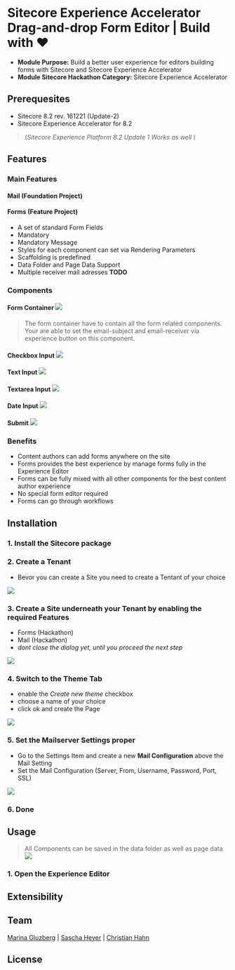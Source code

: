 ﻿# Sitecore Experience Accelerator Drag-and-drop Form Editor | Build with ❤

* **Module Purpose:** Build a better user experience for editors building forms with Sitecore and Sitecore Experience Accelerator
* **Module Sitecore Hackathon Category:** Sitecore Experience Accelerator

## Prerequesites
* Sitecore 8.2 rev. 161221 (Update-2)
* Sitecore Experience Accelerator for 8.2

>(*Sitecore Experience Platform 8.2 Update 1 Works as well* ) 

## Features

### Main Features
#### Mail (Foundation Project)

#### Forms (Feature Project)
* A set of standard Form Fields
* Mandatory
* Mandatory Message
* Styles for each component can set via Rendering Parameters
* Scaffolding is predefined 
* Data Folder and Page Data Support
* Multiple receiver mail adresses **TODO**

### Components

#### Form Container [![](https://raw.githubusercontent.com/SaschaHeyer/Sitecore-Hackathon-2017/master/documentation/workbox.png?token=AB5j8LSrx3dANnS3v4Lr7t9NNoQ6TlIsks5Yw_6UwA%3D%3D)]()
> The form container have to contain all the form related components.
Your are able to set the email-subject and email-receiver via experience button on this component.

#### Checkbox Input [![](https://raw.githubusercontent.com/SaschaHeyer/Sitecore-Hackathon-2017/master/documentation/Right.png?token=AB5j8OAnXOkPNaB0N8YGQpCGCzHiQ3vYks5Yw_7awA%3D%3D)]()

#### Text Input [![](https://raw.githubusercontent.com/SaschaHeyer/Sitecore-Hackathon-2017/master/documentation/paint.png?token=AB5j8APN7UApqgMG8iLaSpU4GHl6RFQXks5Yw_66wA%3D%3D)]()

#### Textarea Input [![](https://raw.githubusercontent.com/SaschaHeyer/Sitecore-Hackathon-2017/master/documentation/Pencil.png?token=AB5j8IJo2ENtSd1qlWE3KVZ7udK6r_a2ks5Yw_7swA%3D%3D)]()

#### Date Input [![](https://raw.githubusercontent.com/SaschaHeyer/Sitecore-Hackathon-2017/master/documentation/Calendar.png?token=AB5j8BQQDs970KZPRKkGZicRQItaeCwZks5YxAx0wA%3D%3D)]()

#### Submit [![](https://raw.githubusercontent.com/SaschaHeyer/Sitecore-Hackathon-2017/master/documentation/Memorycard.png?token=AB5j8AtAEhVy_o2gzgn1DLPQcKzUfvDWks5Yw_79wA%3D%3D)]()


### Benefits

* Content authors can add forms anywhere on the site
* Forms provides the best experience by manage forms fully in the Experience Editor
* Forms can be fully mixed with all other components for the best content author experience
* No special form editor required
* Forms can go through workflows

## Installation

### 1. Install the Sitecore package

### 2. Create a Tenant
* Bevor you can create a Site you need to create a Tentant of your choice

[![](https://raw.githubusercontent.com/SaschaHeyer/Sitecore-Hackathon-2017/master/documentation/createTenant.png?token=AB5j8LEsIT3pGKtjzmcmHEJoob5DrKAgks5YxCjZwA%3D%3D)]('mailConfiguration')

### 3. Create a Site underneath your Tenant by enabling the required Features
* Forms (Hackathon)
* Mail (Hackathon)
* *dont close the dialog yet, until you proceed the next step*

[![](https://raw.githubusercontent.com/SaschaHeyer/Sitecore-Hackathon-2017/master/documentation/featureSelection.png?token=AB5j8MatUX41x2xW3rM7P1q_hvNTTqVSks5Yw_sVwA%3D%3D)]('featureSelection')

### 4. Switch to the Theme Tab 
* enable the *Create new theme* checkbox
* choose a name of your choice
* click ok and create the Page

[![](https://raw.githubusercontent.com/SaschaHeyer/Sitecore-Hackathon-2017/master/documentation/createTheme.png?token=AB5j8I_pdvtSfVTrHzwTbWenkh4sEWRMks5YxCi_wA%3D%3D)]('mailConfiguration')


### 5. Set the Mailserver Settings proper
* Go to the Settings Item and create a new **Mail Configuration** above the Mail Setting
* Set the Mail Configuration (Server, From, Username, Password, Port, SSL)

[![](https://raw.githubusercontent.com/SaschaHeyer/Sitecore-Hackathon-2017/master/documentation/mailConfiguration.png?token=AB5j8LqRwU99_E8WtQaBAHL1cWEj-rFPks5Yw_s2wA%3D%3D)]('mailConfiguration')


### 6. Done


## Usage

> All Components can be saved in the data folder as well as page data
[![](https://raw.githubusercontent.com/SaschaHeyer/Sitecore-Hackathon-2017/master/documentation/associatedContent.png?token=AB5j8IUAP56BqcNAR_0cGBbgqvZJphsSks5Yw_rOwA%3D%3D)]('associatedContent')


### 1. Open the Experience Editor

## Extensibility

## Team

[Marina Gluzberg](https://www.linkedin.com/in/marina-gluzberg-a5707840/) | [Sascha Heyer](http://blog.saschaheyer.de) | [Christian Hahn](https://hachweb.wordpress.com)

## License 